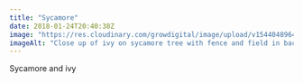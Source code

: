 ```yaml
---
title: "Sycamore"
date: 2018-01-24T20:40:38Z
image: "https://res.cloudinary.com/growdigital/image/upload/v1544048964/sycamore-ivy-39167665594.jpg"
imageAlt: "Close up of ivy on sycamore tree with fence and field in background"
---
```


Sycamore and ivy
